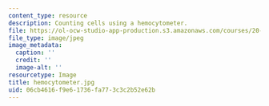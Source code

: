 ```yaml
---
content_type: resource
description: Counting cells using a hemocytometer.
file: https://ol-ocw-studio-app-production.s3.amazonaws.com/courses/20-109-laboratory-fundamentals-in-biological-engineering-fall-2007/06cb4616f9e61736fa773c3c2b52e62b_hemocytometer.jpg
file_type: image/jpeg
image_metadata:
  caption: ''
  credit: ''
  image-alt: ''
resourcetype: Image
title: hemocytometer.jpg
uid: 06cb4616-f9e6-1736-fa77-3c3c2b52e62b
---
```

